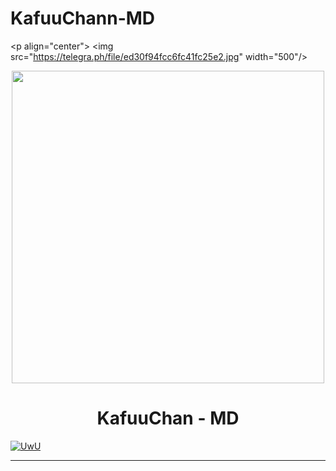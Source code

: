 # KafuuChann-MD
&lt;p align="center"> &lt;img src="https://telegra.ph/file/ed30f94fcc6fc41fc25e2.jpg" width="500"/>
<p align="center">

<img src="https://telegra.ph/file/ed30f94fcc6fc41fc25e2.jpg" width="500"/>

</p>

<h1 align="center">KafuuChan - MD</h1>

<p align="center">

  <a href="https://github.com/KafuuChann"><img src="http://readme-typing-svg.herokuapp.com?color=FFFFFF&center=true&vCenter=true&multiline=false&lines=KafuuChann+BOT+Multi+Device;Base+ori+by+Hisoka;Recode+By+Hisoka;Give+star+and+forks+this+Repo+:D;Follow+My+Github" alt="UwU">

</p>

---------
